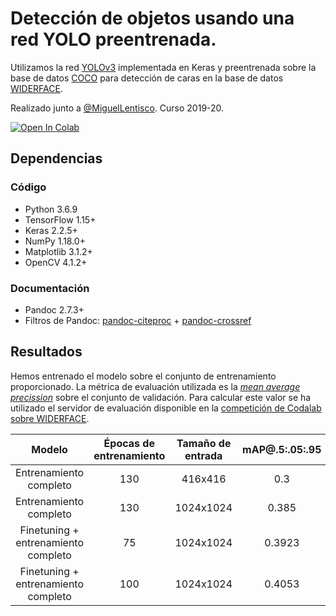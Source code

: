 # Detección de objetos usando una red YOLO preentrenada.

Utilizamos la red [YOLOv3](https://github.com/experiencor/keras-yolo3) implementada en Keras y preentrenada sobre la base de datos [COCO](http://cocodataset.org/#home) para detección de caras en la base de datos [WIDERFACE](http://shuoyang1213.me/WIDERFACE/).

Realizado junto a [@MiguelLentisco](https://github.com/MiguelLentisco). Curso 2019-20.

[![Open In Colab](https://colab.research.google.com/assets/colab-badge.svg)](https://colab.research.google.com/github/antcc/proyecto-vc/blob/master/yolov3.ipynb)

## Dependencias

### Código

- Python 3.6.9
- TensorFlow 1.15+
- Keras 2.2.5+
- NumPy 1.18.0+
- Matplotlib 3.1.2+
- OpenCV 4.1.2+

### Documentación

- Pandoc 2.7.3+
- Filtros de Pandoc: [pandoc-citeproc](https://github.com/jgm/pandoc-citeproc) + [pandoc-crossref](https://github.com/lierdakil/pandoc-crossref)

## Resultados

Hemos entrenado el modelo sobre el conjunto de entrenamiento proporcionado. La métrica de evaluación utilizada es la [*mean average precission*](http://cocodataset.org/#detection-eval) sobre el conjunto de validación. Para calcular este valor se ha utilizado el servidor de evaluación disponible en la [competición de Codalab sobre WIDERFACE](https://competitions.codalab.org/competitions/20146).

| Modelo                              | Épocas de entrenamiento | Tamaño de entrada | mAP@.5:.05:.95     | mAP@0.5  |
|:-----------------------------------:|:-----------------------:|:-----------------:|:------------------:|:--------:|
| Entrenamiento completo              | 130                     | 416x416           | 0.3                | 0.4739   |
| Entrenamiento completo              | 130                     | 1024x1024         | 0.385              | 0.68     |
| Finetuning + entrenamiento completo | 75                      | 1024x1024         | 0.3923             | 0.7082   |
| Finetuning + entrenamiento completo | 100                     | 1024x1024         | 0.4053             | 0.7255   |
